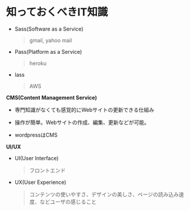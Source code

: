 # 知っておくべきIT知識

- Sass(Software as a Service)

  >  gmail, yahoo mail

- Pass(Platform as a Service)

  > heroku

- lass

  > AWS

__CMS(Content Management Service)__

- 専門知識がなくても感覚的にWebサイトの更新できる仕組み

- 操作が簡単。Webサイトの作成、編集、更新などが可能。
- wordpressはCMS

__UI/UX__

- UI(User Interface)

  > フロントエンド

- UX(User Experience)

  > コンテンツの使いやすさ、デザインの美しさ、ページの読み込み速度、などユーザの感じること

